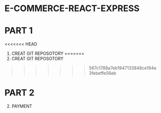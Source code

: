 # E-COMMERCE-REACT-EXPRESS

# PART 1

<<<<<<< HEAD
1. CREAT GIT REPOSOTORY
=======
1. CREAT GIT REPOSOTORY
>>>>>>> 567c1788a7eb1947133848ce194e3febeffe56eb

# PART 2
2. PAYMENT

